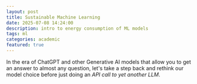 ```yaml
---
layout: post
title: Sustainable Machine Learning
date: 2025-07-08 14:24:00
description: intro to energy consumption of ML models
tags: ml 
categories: academic
featured: true
---
```


In the era of ChatGPT and other Generative AI models that allow you to get an answer to almost any question, let's take a step back and rethink our model choice before just doing an *API call to yet another LLM*. 

